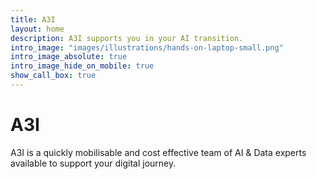 ```yaml
---
title: A3I
layout: home
description: A3I supports you in your AI transition.
intro_image: "images/illustrations/hands-on-laptop-small.png"
intro_image_absolute: true
intro_image_hide_on_mobile: true
show_call_box: true
---
```


# A3I

A3I is a quickly mobilisable and cost effective team of AI & Data experts available to support your digital journey.
